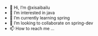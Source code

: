 - 👋 Hi, I’m @xisaibailu
- 👀 I’m interested in java
- 🌱 I’m currently learning spring
- 💞️ I’m looking to collaborate on spring-dev
- 📫 How to reach me ...

<!---
xisaibailu/xisaibailu is a ✨ special ✨ repository because its `README.md` (this file) appears on your GitHub profile.
You can click the Preview link to take a look at your changes.
--->
